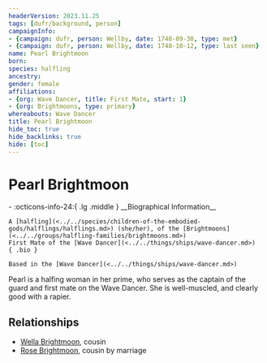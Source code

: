 ```yaml
---
headerVersion: 2023.11.25
tags: [dufr/background, person]
campaignInfo:
- {campaign: dufr, person: Wellby, date: 1748-09-30, type: met}
- {campaign: dufr, person: Wellby, date: 1748-10-12, type: last seen}
name: Pearl Brightmoon
born:
species: halfling
ancestry:
gender: female
affiliations:
- {org: Wave Dancer, title: First Mate, start: 1}
- {org: Brightmoons, type: primary}
whereabouts: Wave Dancer
title: Pearl Brightmoon
hide_toc: true
hide_backlinks: true
hide: [toc]
---
```

# Pearl Brightmoon
<div class="grid cards ext-narrow-margin ext-one-column" markdown>
- :octicons-info-24:{ .lg .middle } __Biographical Information__

    A [halfling](<../../species/children-of-the-embodied-gods/halflings/halflings.md>) (she/her), of the [Brightmoons](<../../groups/halfling-families/brightmoons.md>)  
    First Mate of the [Wave Dancer](<../../things/ships/wave-dancer.md>)  
    { .bio }

    Based in the [Wave Dancer](<../../things/ships/wave-dancer.md>)
</div>




Pearl is a halfing woman in her prime, who serves as the captain of the guard and first mate on the Wave Dancer. She is well-muscled, and clearly good with a rapier. 
## Relationships
- [Wella Brightmoon](<./wella-brightmoon.md>), cousin
- [Rose Brightmoon](<./rose-brightmoon.md>), cousin by marriage
